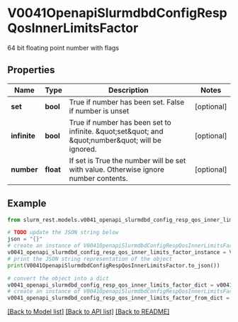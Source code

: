 # V0041OpenapiSlurmdbdConfigRespQosInnerLimitsFactor

64 bit floating point number with flags

## Properties

Name | Type | Description | Notes
------------ | ------------- | ------------- | -------------
**set** | **bool** | True if number has been set. False if number is unset | [optional] 
**infinite** | **bool** | True if number has been set to infinite. \&quot;set\&quot; and \&quot;number\&quot; will be ignored. | [optional] 
**number** | **float** | If set is True the number will be set with value. Otherwise ignore number contents. | [optional] 

## Example

```python
from slurm_rest.models.v0041_openapi_slurmdbd_config_resp_qos_inner_limits_factor import V0041OpenapiSlurmdbdConfigRespQosInnerLimitsFactor

# TODO update the JSON string below
json = "{}"
# create an instance of V0041OpenapiSlurmdbdConfigRespQosInnerLimitsFactor from a JSON string
v0041_openapi_slurmdbd_config_resp_qos_inner_limits_factor_instance = V0041OpenapiSlurmdbdConfigRespQosInnerLimitsFactor.from_json(json)
# print the JSON string representation of the object
print(V0041OpenapiSlurmdbdConfigRespQosInnerLimitsFactor.to_json())

# convert the object into a dict
v0041_openapi_slurmdbd_config_resp_qos_inner_limits_factor_dict = v0041_openapi_slurmdbd_config_resp_qos_inner_limits_factor_instance.to_dict()
# create an instance of V0041OpenapiSlurmdbdConfigRespQosInnerLimitsFactor from a dict
v0041_openapi_slurmdbd_config_resp_qos_inner_limits_factor_from_dict = V0041OpenapiSlurmdbdConfigRespQosInnerLimitsFactor.from_dict(v0041_openapi_slurmdbd_config_resp_qos_inner_limits_factor_dict)
```
[[Back to Model list]](../README.md#documentation-for-models) [[Back to API list]](../README.md#documentation-for-api-endpoints) [[Back to README]](../README.md)


